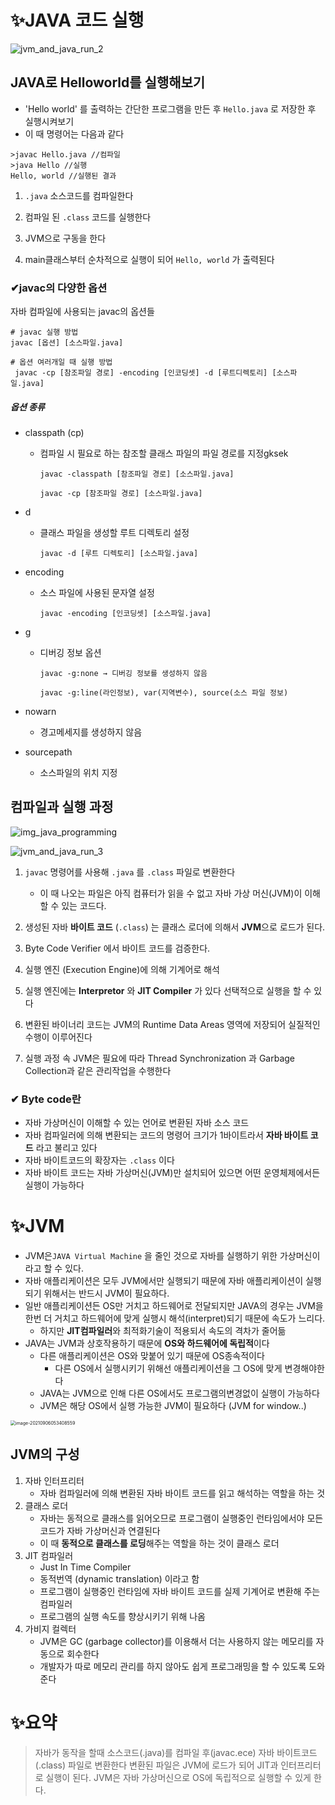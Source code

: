# ✨JAVA 코드 실행

![jvm_and_java_run_2](../img/jvm_and_java_run_2.png)

## JAVA로 Helloworld를 실행해보기

* 'Hello world' 를 출력하는 간단한 프로그램을 만든 후 `Hello.java` 로 저장한 후 실행시켜보기
* 이 때 명령어는 다음과 같다

```shell
>javac Hello.java //컴파일
>java Hello //실행
Hello, world //실행된 결과
```

1. `.java` 소스코드를 컴파일한다

2. 컴파일 된 `.class` 코드를 실행한다 

3. JVM으로 구동을 한다

4. main클래스부터 순차적으로 실행이 되어 `Hello, world` 가 출력된다

### ✔javac의 다양한 옵션

자바 컴파일에 사용되는 javac의 옵션들

```
# javac 실행 방법
javac [옵션] [소스파일.java]

# 옵션 여러개일 때 실행 방법
 javac -cp [참조파일 경로] -encoding [인코딩셋] -d [루트디렉토리] [소스파일.java] 
```

##### 옵션 종류

* classpath (cp) 

  * 컴파일 시 필요로 하는 참조할 클래스 파일의 파일 경로를 지정gksek

    ````
    javac -classpath [참조파일 경로] [소스파일.java]
    
    javac -cp [참조파일 경로] [소스파일.java]
    ````

* d 

  * 클래스 파일을 생성할 루트 디렉토리 설정

    ````
    javac -d [루트 디렉토리] [소스파일.java]
    ````

* encoding

  * 소스 파일에 사용된 문자열 설정

    ```
    javac -encoding [인코딩셋] [소스파일.java]
    ```

* g

  * 디버깅 정보 옵션

    ```
    javac -g:none → 디버깅 정보를 생성하지 않음
    
    javac -g:line(라인정보), var(지역변수), source(소스 파일 정보)
    ```

* nowarn

  * 경고메세지를 생성하지 않음

* sourcepath

  * 소스파일의 위치 지정

## 컴파일과 실행 과정

![img_java_programming](../img/jvm_and_java_run_4.png)



![jvm_and_java_run_3](../img/jvm_and_java_run_3.png)

1. `javac` 명령어를 사용해 `.java` 를  `.class` 파일로 변환한다
	* 이 때 나오는 파일은 아직 컴퓨터가 읽을 수 없고 자바 가상 머신(JVM)이 이해할 수 있는 코드다.
2. 생성된 자바 **바이트 코드** (`.class`) 는 클래스 로더에 의해서 **JVM**으로 로드가 된다.

3. Byte Code Verifier 에서 바이트 코드를 검증한다.
4. 실행 엔진 (Execution Engine)에 의해 기계어로 해석
5. 실행 엔진에는 **Interpretor** 와 **JIT Compiler** 가 있다 선택적으로 실행을 할 수 있다
6. 변환된 바이너리 코드는 JVM의 Runtime Data Areas 영역에 저장되어 실질적인 수행이 이루어진다
7. 실행 과정 속 JVM은 필요에 따라 Thread Synchronization 과 Garbage Collection과 같은 관리작업을 수행한다

### ✔ Byte code란

* 자바 가상머신이 이해할 수 있는 언어로 변환된 자바 소스 코드
* 자바 컴파일러에 의해 변환되는 코드의 명령어 크기가 1바이트라서 **자바 바이트 코드** 라고 불리고 있다
* 자바 바이트코드의 확장자는 `.class` 이다
* 자바 바이트 코드는 자바 가상머신(JVM)만 설치되어 있으면 어떤 운영체제에서든 실행이 가능하다



# ✨JVM

* JVM은`JAVA Virtual Machine` 을 줄인 것으로 자바를 실행하기 위한 가상머신이라고 할 수 있다.
* 자바 애플리케이션은 모두 JVM에서만 실행되기 때문에 자바 애플리케이션이 실행되기 위해서는 반드시 JVM이 필요하다.
* 일반 애플리케이션든 OS만 거치고 하드웨어로 전달되지만 JAVA의 경우는 JVM을 한번 더 거치고 하드웨어에 맞게 실행시 해석(interpret)되기 때문에 속도가 느리다.
  * 하지만 **JIT컴파일러**와 최적화기술이 적용되서 속도의 격차가 줄어듦
* JAVA는  JVM과 상호작용하기 때문에 **OS와 하드웨어에 독립적**이다
  *  다른 애플리케이션은 OS와 맞붙어 있기 때문에 OS종속적이다 
     * 다른 OS에서 실행시키기 위해선 애플리케이션을 그 OS에 맞게 변경해야한다
  *  JAVA는 JVM으로 인해 다른 OS에서도 프로그램의변경없이 실행이 가능하다
  *  JVM은 해당 OS에서 실행 가능한 JVM이 필요하다 (JVM for window..)

<img src="../img/jvm_and_java_run_1.png" alt="image-20210906053408559" style="zoom: 50%;" />

## JVM의 구성

1. 자바 인터프리터
   * 자바 컴파일러에 의해 변환된 자바 바이트 코드를 읽고 해석하는 역할을 하는 것
2. 클래스 로더
   * 자바는 동적으로 클래스를 읽어오므로 프로그램이 실행중인 런타임에서야 모든 코드가 자바 가상머신과 연결된다
   * 이 때 **동적으로 클래스를 로딩**해주는 역할을 하는 것이 클래스 로더
3. JIT 컴파일러
   * Just In Time Compiler
   * 동적번역 (dynamic translation) 이라고 함
   * 프로그램이 실행중인 런타임에 자바 바이트 코드를 실제 기계어로 변환해 주는 컴파일러
   * 프로그램의 실행 속도를 향상시키기 위해 나옴
4. 가비지 컬렉터
   * JVM은 GC (garbage collector)를 이용해서 더는 사용하지 않는 메모리를 자동으로 회수한다
   * 개발자가 따로 메모리 관리를 하지 않아도 쉽게 프로그래밍을 할 수 있도록 도와준다



# ✨요약

> 자바가 동작을 할때 소스코드(.java)를 컴파일 후(javac.ece) 자바 바이트코드 (.class) 파일로 변환한다
> 변환된 파일은  JVM에 로드가 되어 JIT과 인터프리터로 실행이 된다.
> JVM은 자바 가상머신으로 OS에 독립적으로 실행할 수 있게 한다.